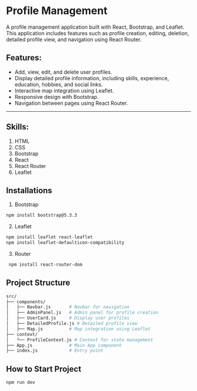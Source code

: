 # Profile Management

A profile management application built with React, Bootstrap, and Leaflet. This application includes features such as profile creation, editing, deletion, detailed profile view, and navigation using React Router.

## Features:
- Add, view, edit, and delete user profiles.
- Display detailed profile information, including skills, experience, education, hobbies, and social links.
- Interactive map integration using Leaflet.
- Responsive design with Bootstrap.
- Navigation between pages using React Router.

---
## Skills:
  1. HTML
  2. CSS
  3. Bootstrap
  4. React
  5. React Router
  6. Leaflet

## Installations

1. Bootstrap
 ```bash
 npm install bootstrap@5.3.3  
```
2. Leaflet
 ```bash
 npm install leaflet react-leaflet
 npm install leaflet-defaulticon-compatibility       
```
3. Router
```bash
 npm install react-router-dom       
```

## Project Structure
  ```bash
  src/
├── components/
│   ├── Navbar.js       # Navbar for navigation
│   ├── AdminPanel.js   # Admin panel for profile creation
│   ├── UserCard.js     # Display user profiles
│   ├── DetailedProfile.js # Detailed profile view
│   ├── Map.js          # Map integration using Leaflet
├── context/
│   └── ProfileContext.js # Context for state management
├── App.js              # Main App component
├── index.js            # Entry point

```
## How to Start Project

```bash
npm run dev
```
